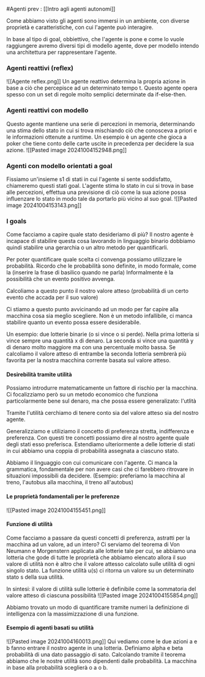 #Agenti 
prev : [[Intro agli agenti autonomi]]

Come abbiamo visto gli agenti sono immersi in un ambiente, con diverse proprietà e caratteristiche, con cui l'agente può interagire.

In base al tipo di goal, obbiettivo, che l'agente is pone e come lo vuole raggiungere avremo diversi tipi di modello agente, dove per modello intendo una architettura per rappresentare l'agente.

### Agenti reattivi (reflex)

![[Agente reflex.png]]
Un agente reattivo determina la propria azione in base a ciò che percepisce ad un determinato tempo t. Questo agente opera spesso con un set di regole molto semplici determinate da if-else-then.

### Agenti reattivi con modello
Questo agente mantiene una serie di percezioni in memoria, determinando una stima dello stato in cui si trova mischiando ciò che conosceva a priori e le informazioni ottenute a runtime.  Un esempio è un agente che gioca a poker che tiene conto delle carte uscite in precedenza per decidere la sua azione.
![[Pasted image 20241004152948.png]]

### Agenti con modello orientati a goal
Fissiamo un'insieme s1 di stati in cui l'agente si sente soddisfatto, chiameremo questi stati goal. 
L'agente stima lo stato in cui si trova in base alle percezioni, effettua una previsione di ciò come la sua azione possa influenzare lo stato in modo tale da portarlo più vicino al suo goal.
![[Pasted image 20241004153143.png]]
### I goals
Come facciamo a capire quale stato desideriamo di più? 
Il nostro agente è incapace di stabilire questa cosa lavorando in linguaggio binario dobbiamo quindi stabilire una gerarchia o un altro metodo per quantificarli.

Per poter quantificare quale scelta ci convenga possiamo utilizzare le probabilità.
Ricordo che le probabilità sono definite, in modo formale, come la (inserire la frase di basilico quando ne parla)
Informalmente è la possibilità che un evento positivo avvenga.

Calcoliamo a questo punto il nostro valore atteso (probabilità di un certo evento che accada per il suo valore)

Ci stiamo a questo punto avvicinando ad un modo per far capire alla macchina cosa sia meglio scegliere. Non è un metodo infallibile, ci manca stabilire quanto un evento possa essere desiderabile.

Un esempio: due lotterie binarie (o si vince o si perde). Nella prima lotteria si vince sempre una quantità x di denaro. La seconda si vince una quantità y di denaro molto maggiore ma con una percentuale molto bassa. Se calcoliamo il valore atteso di entrambe la seconda lotteria sembrerà più favorita per la nostra macchina corrente basata sul valore atteso.

#### Desirebilità tramite utilità
Possiamo introdurre matematicamente un fattore di rischio per la macchina.
Ci focalizziamo però su un metodo economico che funziona particolarmente bene sul denaro, ma che possa essere generalizato: l'utlità

Tramite l'utilità cerchiamo di tenere conto sia del valore atteso sia del nostro agente.

Generalizziamo e utiliziamo il concetto di preferenza stretta, indifferenza e preferenza.
Con questi tre concetti possiamo dire al nostro agente quale degli stati esso preferisca. Estendiamo ulteriormente a delle lotterie di stati in cui abbiamo una coppia di probabilità assegnata a ciascuno stato.

Abbiamo il linguaggio con cui comunicare con l'agente. Ci manca la grammatica, fondamentale per non avere casi che ci farebbero ritrovare in situazioni impossibili da decidere. (Esempio: preferiamo la macchina al treno, l'autobus alla macchina, il treno all'autobus)

#### Le proprietà fondamentali per le preferenze
![[Pasted image 20241004155451.png]]

#### Funzione di utilità
Come facciamo a passare da questi concetti di preferenza, astratti per la macchina ad un valore, ad un intero?
Ci serviamo del teorema di Von Neumann e Morgenstern applicata alle lotterie tale per cui, se abbiamo una lotteria che gode di tutte le proprietà che abbiamo elencato allora il suo valore di utilità non è altro che il valore attesso calcolato sulle utilità di ogni singolo stato. La funzione utilità u(s) ci ritorna un valore su un determinato stato s della sua utilità.

In sintesi: il valore di utilità sulle lotterie è definibile come la sommatoria del valore atteso di ciascuna possibilità
![[Pasted image 20241004155854.png]]

Abbiamo trovato un modo di quantificare tramite numeri la definizione di intelligenza con la massimizzazione di una funzione.


#### Esempio di agenti basati su utilità
![[Pasted image 20241004160013.png]]
Qui vediamo come le due azioni a e b fanno entrare il nostro agente in una lotteria. Definiamo alpha e beta probabilità di una dato passaggio di sato.
Calcolando tramite il teorema abbiamo che le nostre utilità sono dipendenti dalle probabilità. La macchina in base alla probabilità sceglierà o a  o b.